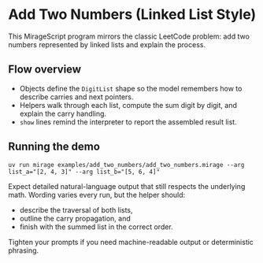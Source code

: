 # Add Two Numbers (Linked List Style)

This MirageScript program mirrors the classic LeetCode problem: add two numbers represented by linked lists and explain the process.

## Flow overview
- Objects define the `DigitList` shape so the model remembers how to describe carries and next pointers.
- Helpers walk through each list, compute the sum digit by digit, and explain the carry handling.
- `show` lines remind the interpreter to report the assembled result list.

## Running the demo
```
uv run mirage examples/add_two_numbers/add_two_numbers.mirage --arg list_a="[2, 4, 3]" --arg list_b="[5, 6, 4]"
```
Expect detailed natural-language output that still respects the underlying math. Wording varies every run, but the helper should:
- describe the traversal of both lists,
- outline the carry propagation, and
- finish with the summed list in the correct order.

Tighten your prompts if you need machine-readable output or deterministic phrasing.
